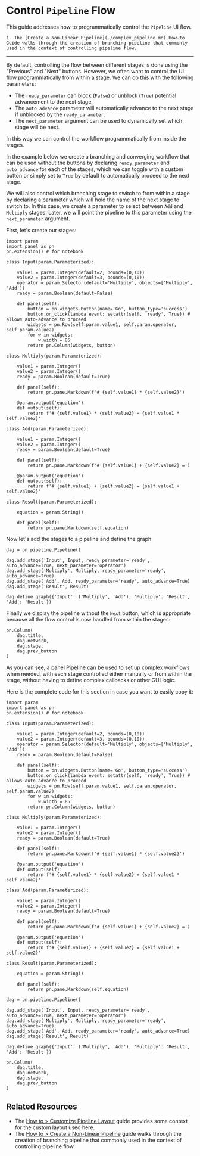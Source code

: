 # Control `Pipeline` Flow

This guide addresses how to programmatically control the `Pipeline` UI flow.

```{admonition} Prerequisites
1. The [Create a Non-Linear Pipeline](./complex_pipeline.md) How-to Guide walks through the creation of branching pipeline that commonly used in the context of controlling pipeline flow.
```
---

By default, controlling the flow between different stages is done using the "Previous" and "Next" buttons. However, we often want to control the UI flow programmatically from within a stage. We can do this with the following parameters:

- The `ready_parameter` can block (`False`) or unblock (`True`) potential advancement to the next stage.
- The `auto_advance` parameter will automatically advance to the next stage if unblocked by the `ready_parameter`.
- The `next_parameter` argument can be used to dynamically set which stage will be next.

In this way we can control the workflow programmatically from inside the stages.

In the example below we create a branching and converging workflow that can be used without the buttons by declaring `ready_parameter` and `auto_advance` for each of the stages, which we can toggle with a custom button or simply set to `True` by default to automatically proceed to the next stage.

We will also control which branching stage to switch to from within a stage by declaring a parameter which will hold the name of the next stage to switch to. In this case, we create a parameter to select between `Add` and `Multiply` stages. Later, we will point the pipeline to this parameter using the `next_parameter` argument.

First, let's create our stages:

```{pyodide}
import param
import panel as pn
pn.extension() # for notebook

class Input(param.Parameterized):

    value1 = param.Integer(default=2, bounds=(0,10))
    value2 = param.Integer(default=3, bounds=(0,10))
    operator = param.Selector(default='Multiply', objects=['Multiply', 'Add'])
    ready = param.Boolean(default=False)

    def panel(self):
        button = pn.widgets.Button(name='Go', button_type='success')
        button.on_click(lambda event: setattr(self, 'ready', True)) # allows auto-advance to proceed
        widgets = pn.Row(self.param.value1, self.param.operator, self.param.value2)
        for w in widgets:
            w.width = 85
        return pn.Column(widgets, button)

class Multiply(param.Parameterized):

    value1 = param.Integer()
    value2 = param.Integer()
    ready = param.Boolean(default=True)

    def panel(self):
        return pn.pane.Markdown(f'# {self.value1} * {self.value2}')

    @param.output('equation')
    def output(self):
        return f'# {self.value1} * {self.value2} = {self.value1 * self.value2}'

class Add(param.Parameterized):

    value1 = param.Integer()
    value2 = param.Integer()
    ready = param.Boolean(default=True)

    def panel(self):
        return pn.pane.Markdown(f'# {self.value1} + {self.value2} =')

    @param.output('equation')
    def output(self):
        return f'# {self.value1} + {self.value2} = {self.value1 + self.value2}'

class Result(param.Parameterized):

    equation = param.String()

    def panel(self):
        return pn.pane.Markdown(self.equation)
```

Now let's add the stages to a pipeline and define the graph:

```{pyodide}
dag = pn.pipeline.Pipeline()

dag.add_stage('Input', Input, ready_parameter='ready', auto_advance=True, next_parameter='operator')
dag.add_stage('Multiply', Multiply, ready_parameter='ready', auto_advance=True)
dag.add_stage('Add', Add, ready_parameter='ready', auto_advance=True)
dag.add_stage('Result', Result)

dag.define_graph({'Input': ('Multiply', 'Add'), 'Multiply': 'Result', 'Add': 'Result'})

```

Finally we display the pipeline without the `Next` button, which is appropriate because all the flow control is now handled from within the stages:

```{pyodide}
pn.Column(
    dag.title,
    dag.network,
    dag.stage,
    dag.prev_button
)
```

As you can see, a panel Pipeline can be used to set up complex workflows when needed, with each stage controlled either manually or from within the stage, without having to define complex callbacks or other GUI logic.


Here is the complete code for this section in case you want to easily copy it:


```{pyodide}
import param
import panel as pn
pn.extension() # for notebook

class Input(param.Parameterized):

    value1 = param.Integer(default=2, bounds=(0,10))
    value2 = param.Integer(default=3, bounds=(0,10))
    operator = param.Selector(default='Multiply', objects=['Multiply', 'Add'])
    ready = param.Boolean(default=False)

    def panel(self):
        button = pn.widgets.Button(name='Go', button_type='success')
        button.on_click(lambda event: setattr(self, 'ready', True)) # allows auto-advance to proceed
        widgets = pn.Row(self.param.value1, self.param.operator, self.param.value2)
        for w in widgets:
            w.width = 85
        return pn.Column(widgets, button)

class Multiply(param.Parameterized):

    value1 = param.Integer()
    value2 = param.Integer()
    ready = param.Boolean(default=True)

    def panel(self):
        return pn.pane.Markdown(f'# {self.value1} * {self.value2}')

    @param.output('equation')
    def output(self):
        return f'# {self.value1} * {self.value2} = {self.value1 * self.value2}'

class Add(param.Parameterized):

    value1 = param.Integer()
    value2 = param.Integer()
    ready = param.Boolean(default=True)

    def panel(self):
        return pn.pane.Markdown(f'# {self.value1} + {self.value2} =')

    @param.output('equation')
    def output(self):
        return f'# {self.value1} + {self.value2} = {self.value1 + self.value2}'

class Result(param.Parameterized):

    equation = param.String()

    def panel(self):
        return pn.pane.Markdown(self.equation)

dag = pn.pipeline.Pipeline()

dag.add_stage('Input', Input, ready_parameter='ready', auto_advance=True, next_parameter='operator')
dag.add_stage('Multiply', Multiply, ready_parameter='ready', auto_advance=True)
dag.add_stage('Add', Add, ready_parameter='ready', auto_advance=True)
dag.add_stage('Result', Result)

dag.define_graph({'Input': ('Multiply', 'Add'), 'Multiply': 'Result', 'Add': 'Result'})

pn.Column(
    dag.title,
    dag.network,
    dag.stage,
    dag.prev_button
)
```

## Related Resources
- The [How to > Customize Pipeline Layout](./pipeline_layout.md) guide provides some context for the custom layout used here.
- The [How to > Create a Non-Linear Pipeline](./complex_pipeline.md) guide walks through the creation of branching pipeline that commonly used in the context of controlling pipeline flow.
